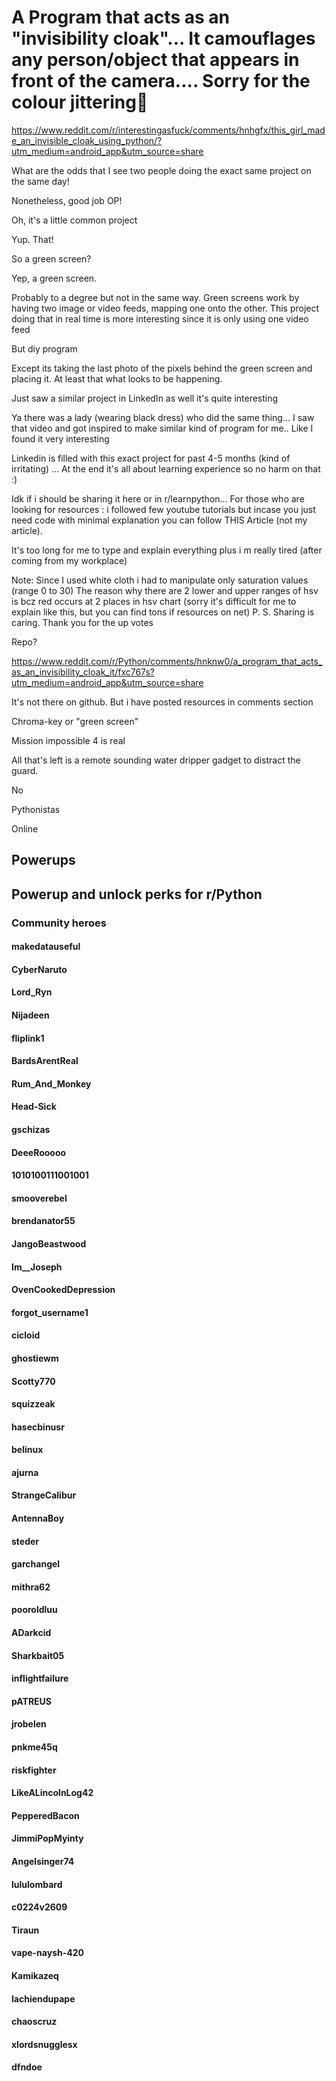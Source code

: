 A Program that acts as an "invisibility cloak"... It camouflages any person/object that appears in front of the camera.... Sorry for the colour jittering🙈
==========================================================================================================================================================

https://www.reddit.com/r/interestingasfuck/comments/hnhgfx/this_girl_made_an_invisible_cloak_using_python/?utm_medium=android_app&utm_source=share

What are the odds that I see two people doing the exact same project on the same day!

Nonetheless, good job OP!

Oh, it's a little common project

Yup. That!

So a green screen?

Yep, a green screen.

Probably to a degree but not in the same way. Green screens work by having two image or video feeds, mapping one onto the other. This project doing that in real time is more interesting since it is only using one video feed

But diy program

Except its taking the last photo of the pixels behind the green screen and placing it. At least that what looks to be happening.

Just saw a similar project in LinkedIn as well it's quite interesting

Ya there was a lady (wearing black dress) who did the same thing... I saw that video and got inspired to make similar kind of program for me.. Like I found it very interesting

Linkedin is filled with this exact project for past 4-5 months (kind of irritating) ... At the end it's all about learning experience so no harm on that :)

Idk if i should be sharing it here or in r/learnpython... For those who are looking for resources : i followed few youtube tutorials but incase you just need code with minimal explanation you can follow THIS Article (not my article).

It's too long for me to type and explain everything plus i m really tired (after coming from my workplace)

Note: Since I used white cloth i had to manipulate only saturation values (range 0 to 30) The reason why there are 2 lower and upper ranges of hsv is bcz red occurs at 2 places in hsv chart (sorry it's difficult for me to explain like this, but you can find tons if resources on net) P. S. Sharing is caring. Thank you for the up votes

Repo?

https://www.reddit.com/r/Python/comments/hnknw0/a_program_that_acts_as_an_invisibility_cloak_it/fxc767s?utm_medium=android_app&utm_source=share

It's not there on github. But i have posted resources in comments section

Chroma-key or "green screen"

Mission impossible 4 is real

All that's left is a remote sounding water dripper gadget to distract the guard.

No

Pythonistas

Online

Powerups
--------

Powerup and unlock perks for r/Python
-------------------------------------

### Community heroes

#### makedatauseful

#### CyberNaruto

#### Lord_Ryn

#### Nijadeen

#### fliplink1

#### BardsArentReal

#### Rum_And_Monkey

#### Head-Sick

#### gschizas

#### DeeeRooooo

#### 1010100111001001

#### smooverebel

#### brendanator55

#### JangoBeastwood

#### Im__Joseph

#### OvenCookedDepression

#### forgot_username1

#### cicloid

#### ghostiewm

#### Scotty770

#### squizzeak

#### hasecbinusr

#### belinux

#### ajurna

#### StrangeCalibur

#### AntennaBoy

#### steder

#### garchangel

#### mithra62

#### pooroldluu

#### ADarkcid

#### Sharkbait05

#### inflightfailure

#### pATREUS

#### jrobelen

#### pnkme45q

#### riskfighter

#### LikeALincolnLog42

#### PepperedBacon

#### JimmiPopMyinty

#### Angelsinger74

#### lululombard

#### c0224v2609

#### Tiraun

#### vape-naysh-420

#### Kamikazeq

#### lachiendupape

#### chaoscruz

#### xlordsnugglesx

#### dfndoe